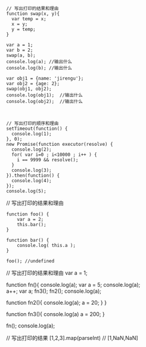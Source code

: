 ```
// 写出打印的结果和理由
function swap(x, y){
  var temp = x;
  x = y;
  y = temp;  
}

var a = 1;
var b = 2;
swap(a, b);
console.log(a); //输出什么
console.log(b); //输出什么

var obj1 = {name: 'jirengu'};
var obj2 = {age: 2};
swap(obj1, obj2);
console.log(obj1);  //输出什么
console.log(obj2);  //输出什么



// 写出打印的顺序和理由
setTimeout(function() {
  console.log(1);
}, 0);
new Promise(function executor(resolve) {
  console.log(2);
  for( var i=0 ; i<10000 ; i++ ) {
    i == 9999 && resolve();
  }
  console.log(3);
}).then(function() {
  console.log(4);
});
console.log(5);
```


// 写出打印的结果和理由
```
function foo() {
	var a = 2;
	this.bar();
}

function bar() {
	console.log( this.a );
}

foo(); //undefined
```


// 写出打印的结果和理由
var a = 1;

function fn(){
  console.log(a);
  var a = 5;
  console.log(a);  
  a++;
  var a;
  fn3();
  fn2();
  console.log(a);

  function fn2(){
    console.log(a);
    a = 20;
  }
}

function fn3(){
  console.log(a)
  a = 200;
}

fn();
console.log(a);

// 写出打印的结果
[1,2,3].map(parseInt) // [1,NaN,NaN]